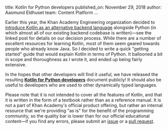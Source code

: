 title: Kotlin for Python developers
published_on: November 29, 2018
author: Aasmund Eldhuset
team: Content Platform
...

Earlier this year, the Khan Academy Engineering organization decided to [introduce Kotlin as an alternative backend language](/posts/kotlin-adoption.htm) alongside Python (in which almost all of our existing backend codebase is written)—see the linked post for details on our decision process. While there are a number of excellent resources for learning Kotlin, most of them seem geared towards people who already know Java. So I decided to write a quick "getting started" guide that would explain Kotlin in terms of Python. It ballooned a bit in scope and thoroughness as I wrote it, and ended up being fairly extensive.

In the hopes that other developers will find it useful, we have released the resulting [**Kotlin for Python developers**](https://khan.github.io/kotlin-for-python-developers/) document publicly! It should also be useful to developers who are used to other dynamically typed languages.

Please note that it is not intended to cover all the features of Kotlin, and that it is written in the form of a textbook rather than as a reference manual. It is not a part of Khan Academy's official product offering, but rather an internal resource that we're providing "as is" for the benefit of the programming community, so the quality bar is lower than for our official educational content—if you find any errors, please submit an [issue](https://github.com/Khan/kotlin-for-python-developers/issues) or a [pull request](https://github.com/Khan/kotlin-for-python-developers/pulls).
